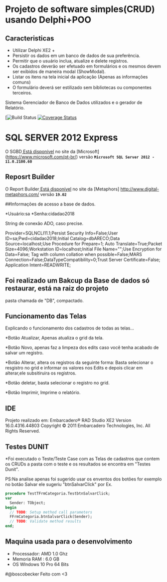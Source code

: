 # Projeto de software simples(CRUD) usando Delphi+POO


## Caracteristicas

* Utilizar Delphi XE2 +
* Persistir os dados em um banco de dados de sua preferência.
* Permitir que o usuário inclua, atualize e delete registros.
* Os cadastros deverão ser efetuado em formulários e os mesmos devem ser exibidos de maneira modal (ShowModal).
* Listar os itens na tela inicial da aplicação (Apenas as informações comuns)
* O formulário deverá ser estilizado sem bibliotecas ou componentes terceiros.


Sistema Gerenciador de Banco de Dados utilizados e o gerador de Relatório.

[![Build Status](https://travis-ci.com/BoscoBecker/Projeto-Areco.svg?branch=master)
[![Coverage Status](https://coveralls.io/repos/github/BoscoBecker/Projeto-Areco/badge.svg?branch=master)](https://coveralls.io/github/BoscoBecker/Projeto-Areco?branch=master)

# SQL SERVER 2012 Express

O SGBD[ Está disponível](https://www.microsoft.com/pt-br/download/confirmation.aspx?id=29062&6B49FDFB-8E5B-4B07-BC31-15695C5A2143=1)
no site da [Microsoft] (https://www.microsoft.com/pt-br/)
versão **```Microsoft SQL Server 2012 - 11.0.2100.60```**

## Reposrt Builder

O Report Builder[ Está disponível](http://www.digital-metaphors.com/download/demo/server/rbServ16d.exe)
no site da [Metaphors] http://www.digital-metaphors.com/ 
versão **```19.02```**

##Informações de acesso a base de dados.

*Usuário:sa
*Senha:cidadao2018

String de conexão ADO, caso precise.

Provider=SQLNCLI11.1;Persist Security Info=False;User ID=sa;Pwd=cidadao2018;Initial Catalog=dbARECO;Data Source=localhost;Use Procedure for Prepare=1;
Auto Translate=True;Packet Size=4096;Workstation ID=localhost;Initial File Name="";Use Encryption for Data=False;
Tag with column collation when possible=False;MARS Connection=False;DataTypeCompatibility=0;Trust Server Certificate=False;
Application Intent=READWRITE;

## Foi realizado um Bakcup da Base de dados só restaurar, está na raiz do projeto
pasta chamada de "DB", compactado.
		 
		 
		 
## Funcionamento das Telas

Explicando o funcionamento dos cadastros de todas as telas...		 

*Botão Atualizar, Apenas atualiza o grid da tela.	
	 
*Botão Novo, apenas faz a limpeza dos edits caso você tenha acabado de salvar um registro.

*Botão Alterar, altera os registros da seguinte forma: Basta selecionar o resgistro no grid
e informar os valores nos Edits e depois clicar em alterar,ele subsitiruira os registros.

*Botão deletar, basta selecionar o registro no grid.	 

*Botão Imprimir, Imprime o relatório.



## IDE 

Projeto realizado em: 
Embarcadero® RAD Studio XE2 Version 16.0.4316.44803 
Copyright © 2011 Embarcadero Technologies, Inc. All Rights Reserved.


## Testes DUNIT

*Foi executado o Teste/Teste Case com as Telas de cadastros que contem os CRUDs
a pasta com o teste e os resultados se encontra em "Testes Dunit".

PS:Na analise apenas foi sugerido usar os enventos dos botões for exemplo no 
botão Salvar ele sugeriu "btnSalvarClick" por Ex.
```pascal
procedure TestTFrmCategoria.TestbtnSalvarClick;
var
  Sender: TObject;
begin
  // TODO: Setup method call parameters
  FFrmCategoria.btnSalvarClick(Sender);
  // TODO: Validate method results
end;
```

## Maquina usada para o desenvolvimento

* Processador: AMD 1.0 Ghz
* Memoria RAM : 6.0 GB
* OS WIndows 10 Pro 64 Bits

#@boscobecker Feito com <3	 
		 
		 
